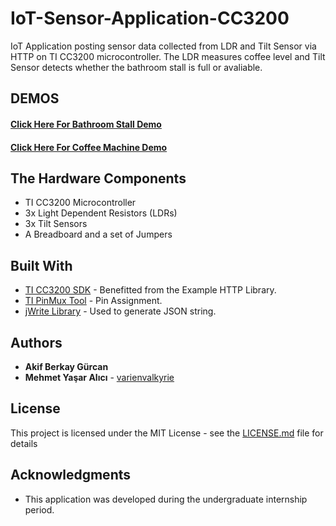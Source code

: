 # IoT-Sensor-Application-CC3200
IoT Application posting sensor data collected from LDR and Tilt Sensor via HTTP  on TI CC3200 microcontroller. The LDR measures coffee level and Tilt Sensor detects whether the bathroom stall is full or avaliable. 

## DEMOS
#### [Click Here For Bathroom Stall Demo](https://www.youtube.com/watch?time_continue=44&v=wHzCii8UEfY)
#### [Click Here For Coffee Machine Demo](https://youtu.be/D4b68z6HlUw)


## The Hardware Components

* TI CC3200 Microcontroller
* 3x Light Dependent Resistors (LDRs)
* 3x Tilt Sensors
* A Breadboard and a set of Jumpers


## Built With

* [TI CC3200 SDK](http://www.ti.com/tool/CC3200SDK) - Benefitted from the Example HTTP Library.
* [TI PinMux Tool](http://www.ti.com/tool/PINMUXTOOL) - Pin Assignment.
* [jWrite Library](https://www.codeproject.com/Articles/887604/jWrite-A-Really-Simple-JSON-Writer-in-C) - Used to generate JSON string.

 
## Authors

* **Akif Berkay Gürcan** 
* **Mehmet Yaşar Alıcı** - [varienvalkyrie](https://github.com/varienvalkyrie)


## License

This project is licensed under the MIT License - see the [LICENSE.md](LICENSE.md) file for details

## Acknowledgments

* This application was developed during the undergraduate internship period. 
